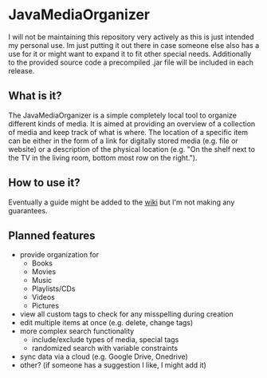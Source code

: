 # JavaMediaOrganizer
I will not be maintaining this repository very actively as this is just intended my personal use. Im just putting it out there in case someone else also has a use for it or might want to expand it to fit other special needs.
Additionally to the provided source code a precompiled .jar file will be included in each release.

## What is it?
The JavaMediaOrganizer is a simple completely local tool to organize different kinds of media. It is aimed at providing an overview of a collection of media and keep track of what is where. The location of a specific item can be either in the form of a link for digitally stored media (e.g. file or website) or a description of the physical location (e.g. "On the shelf next to the TV in the living room, bottom most row on the right.").

## How to use it?
Eventually a guide might be added to the [wiki](https://github.com/Chromfalke/JavaMediaOrganizer/wiki) but I'm not making any guarantees.

## Planned features
- provide organization for
  - Books
  - Movies
  - Music
  - Playlists/CDs
  - Videos
  - Pictures
- view all custom tags to check for any misspelling during creation
- edit multiple items at once (e.g. delete, change tags)
- more complex search functionality
  - include/exclude types of media, special tags
  - randomized search with variable constraints
- sync data via a cloud (e.g. Google Drive, Onedrive)
- other? (if someone has a suggestion I like, I might add it)
